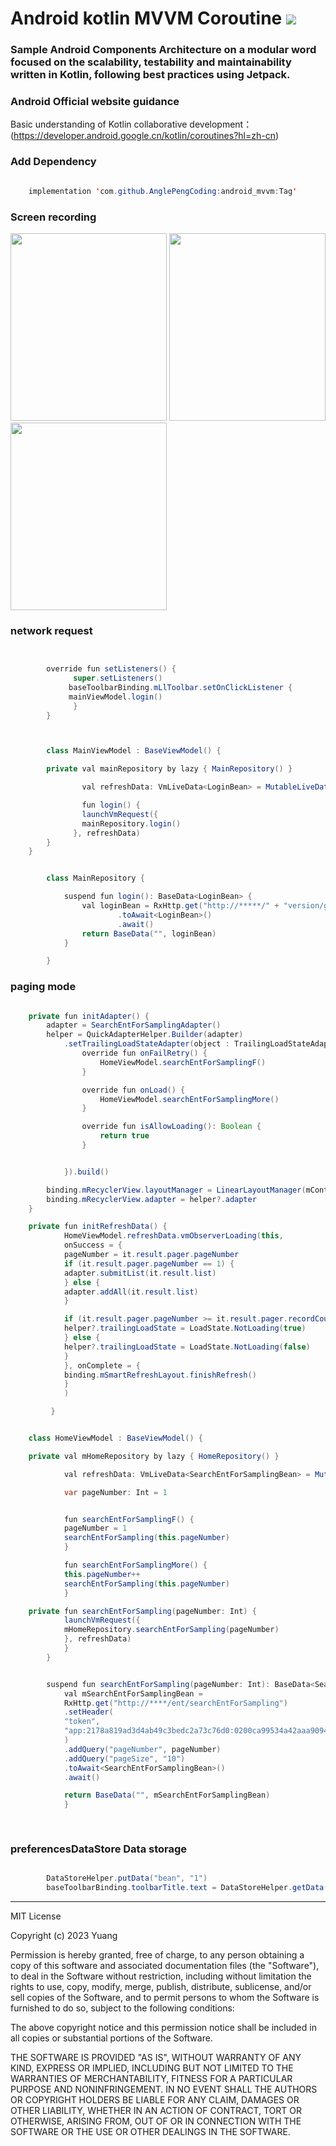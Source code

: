 # Android kotlin MVVM Coroutine [![](https://jitpack.io/v/AnglePengCoding/android_mvvm.svg)](https://jitpack.io/#AnglePengCoding/android_mvvm)


<h3> Sample Android Components Architecture on a modular word focused on the scalability, testability and maintainability written in Kotlin, following best practices using Jetpack.</h3>



<h3>Android Official website guidance</h3>

Basic understanding of Kotlin collaborative development：
(https://developer.android.google.cn/kotlin/coroutines?hl=zh-cn)


<h3>Add Dependency</h3>

```java

    implementation 'com.github.AnglePengCoding:android_mvvm:Tag'

```


<h3>Screen recording</h3>

<div align=start>
<img src="https://github.com/AnglePengCoding/android_mvvm/blob/main/GIF/mvvm_home.gif" width="250" height="300" />
<img src="https://github.com/AnglePengCoding/android_mvvm/blob/main/GIF/mvvm_login.gif" width="250" height="300" />
</div>


<div align=start>
<img src="https://github.com/AnglePengCoding/android_mvvm/blob/main/GIF/mvvm_not_net.gif" width="250" height="300" />
</div>

<h3>network request</h3>

```java


        override fun setListeners() {
              super.setListeners()
             baseToolbarBinding.mLlToolbar.setOnClickListener {
             mainViewModel.login()
              }
        }



        class MainViewModel : BaseViewModel() {

        private val mainRepository by lazy { MainRepository() }

                val refreshData: VmLiveData<LoginBean> = MutableLiveData()

                fun login() {
                launchVmRequest({
                mainRepository.login()
              }, refreshData)
        }
    }


        class MainRepository {

            suspend fun login(): BaseData<LoginBean> {
                val loginBean = RxHttp.get("http://*****/" + "version/getLatestOne")
                        .toAwait<LoginBean>()
                        .await()
                return BaseData("", loginBean)
            }

        }

```

<h3>paging mode</h3>

```java

    private fun initAdapter() {
        adapter = SearchEntForSamplingAdapter()
        helper = QuickAdapterHelper.Builder(adapter)
            .setTrailingLoadStateAdapter(object : TrailingLoadStateAdapter.OnTrailingListener {
                override fun onFailRetry() {
                    HomeViewModel.searchEntForSamplingF()
                }

                override fun onLoad() {
                    HomeViewModel.searchEntForSamplingMore()
                }

                override fun isAllowLoading(): Boolean {
                    return true
                }


            }).build()

        binding.mRecyclerView.layoutManager = LinearLayoutManager(mContext)
        binding.mRecyclerView.adapter = helper?.adapter
    }

    private fun initRefreshData() {
            HomeViewModel.refreshData.vmObserverLoading(this,
            onSuccess = {
            pageNumber = it.result.pager.pageNumber
            if (it.result.pager.pageNumber == 1) {
            adapter.submitList(it.result.list)
            } else {
            adapter.addAll(it.result.list)
            }

            if (it.result.pager.pageNumber >= it.result.pager.recordCount) {
            helper?.trailingLoadState = LoadState.NotLoading(true)
            } else {
            helper?.trailingLoadState = LoadState.NotLoading(false)
            }
            }, onComplete = {
            binding.mSmartRefreshLayout.finishRefresh()
            }
            )

         }


    class HomeViewModel : BaseViewModel() {

    private val mHomeRepository by lazy { HomeRepository() }

            val refreshData: VmLiveData<SearchEntForSamplingBean> = MutableLiveData()

            var pageNumber: Int = 1


            fun searchEntForSamplingF() {
            pageNumber = 1
            searchEntForSampling(this.pageNumber)
            }

            fun searchEntForSamplingMore() {
            this.pageNumber++
            searchEntForSampling(this.pageNumber)
            }

    private fun searchEntForSampling(pageNumber: Int) {
            launchVmRequest({
            mHomeRepository.searchEntForSampling(pageNumber)
            }, refreshData)
            }
        }


        suspend fun searchEntForSampling(pageNumber: Int): BaseData<SearchEntForSamplingBean> {
            val mSearchEntForSamplingBean =
            RxHttp.get("http://****/ent/searchEntForSampling")
            .setHeader(
            "token",
            "app:2178a819ad3d4ab49c3bedc2a73c76d0:0200ca99534a42aaa909464b8f15e4c9"
            )
            .addQuery("pageNumber", pageNumber)
            .addQuery("pageSize", "10")
            .toAwait<SearchEntForSamplingBean>()
            .await()

            return BaseData("", mSearchEntForSamplingBean)
            }
        
         
```

<h3>preferencesDataStore Data storage</h3>

```java

        DataStoreHelper.putData("bean", "1")
        baseToolbarBinding.toolbarTitle.text = DataStoreHelper.getData("bean","")

```

***


MIT License

Copyright (c) 2023 Yuang

Permission is hereby granted, free of charge, to any person obtaining a copy
of this software and associated documentation files (the "Software"), to deal
in the Software without restriction, including without limitation the rights
to use, copy, modify, merge, publish, distribute, sublicense, and/or sell
copies of the Software, and to permit persons to whom the Software is
furnished to do so, subject to the following conditions:

The above copyright notice and this permission notice shall be included in all
copies or substantial portions of the Software.

THE SOFTWARE IS PROVIDED "AS IS", WITHOUT WARRANTY OF ANY KIND, EXPRESS OR
IMPLIED, INCLUDING BUT NOT LIMITED TO THE WARRANTIES OF MERCHANTABILITY,
FITNESS FOR A PARTICULAR PURPOSE AND NONINFRINGEMENT. IN NO EVENT SHALL THE
AUTHORS OR COPYRIGHT HOLDERS BE LIABLE FOR ANY CLAIM, DAMAGES OR OTHER
LIABILITY, WHETHER IN AN ACTION OF CONTRACT, TORT OR OTHERWISE, ARISING FROM,
OUT OF OR IN CONNECTION WITH THE SOFTWARE OR THE USE OR OTHER DEALINGS IN THE
SOFTWARE.
```
